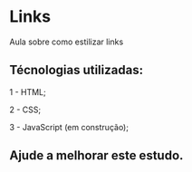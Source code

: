 # Links

Aula sobre como estilizar links

## Técnologias utilizadas:

1 - HTML;

2 - CSS;

3 - JavaScript (em construção);

## Ajude a melhorar este estudo.
